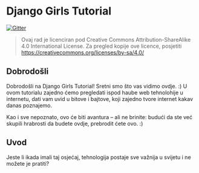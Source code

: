 # Django Girls Tutorial

[![Gitter](https://badges.gitter.im/DjangoGirls/tutorial.svg)](https://gitter.im/DjangoGirls/tutorial)

> Ovaj rad je licenciran pod Creative Commons Attribution-ShareAlike 4.0 International License.
> Za pregled kopije ove licence, posjetiti https://creativecommons.org/licenses/by-sa/4.0/

## Dobrodošli

Dobrodošli na Django Girls Tutorial! Sretni smo što vas vidimo ovdje. :) U ovom tutorialu zajedno ćemo pregledati ispod haube 
web tehnolohije u internetu, dati vam uvid u bitove i bajtove, koji zajedno tvore internet kakav danas poznajemo.

Kao i sve nepoznato, ovo će biti avantura – ali ne brinite: budući da ste već skupili hrabrosti da budete ovdje, prebrodit ćete ovo. :)

## Uvod

Jeste li ikada imali taj osjećaj, tehnologija postaje sve važnija u svijetu i ne možete je pratiti?